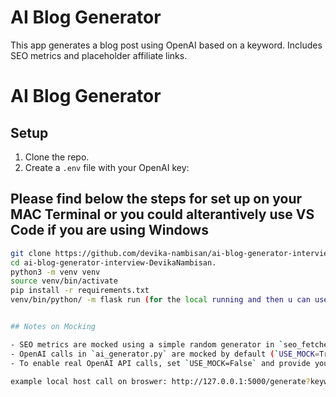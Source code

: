 # AI Blog Generator

This app generates a blog post using OpenAI based on a keyword. Includes SEO metrics and placeholder affiliate links.

# AI Blog Generator

## Setup

1. Clone the repo.
2. Create a `.env` file with your OpenAI key:

## Please find below the steps for set up on your MAC Terminal or you could alterantively use VS Code if you are using Windows

```bash
git clone https://github.com/devika-nambisan/ai-blog-generator-interview-DevikaNambisan..git
cd ai-blog-generator-interview-DevikaNambisan.
python3 -m venv venv
source venv/bin/activate
pip install -r requirements.txt
venv/bin/python/ -m flask run (for the local running and then u can use the browser to see)


## Notes on Mocking

- SEO metrics are mocked using a simple random generator in `seo_fetcher.py`.
- OpenAI calls in `ai_generator.py` are mocked by default (`USE_MOCK=True`) to avoid API quota issues and facilitate offline development.
- To enable real OpenAI API calls, set `USE_MOCK=False` and provide your own API key in `.env`.

example local host call on broswer: http://127.0.0.1:5000/generate?keyword=wireless%20earbuds
